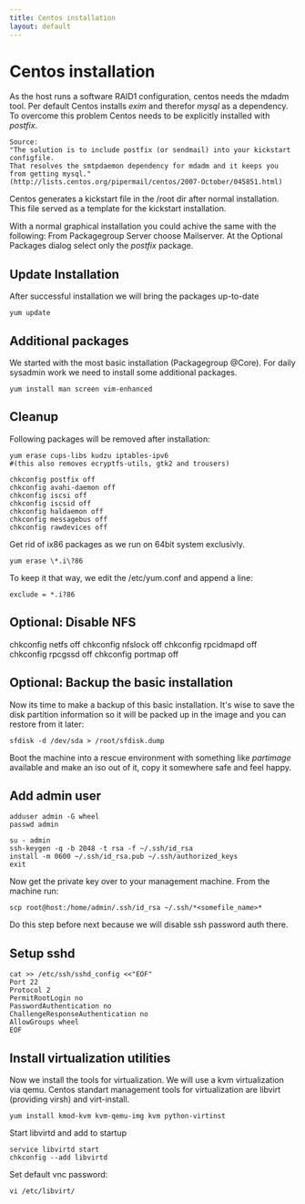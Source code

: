 ```yaml
---
title: Centos installation
layout: default
---
```


Centos installation
===================

As the host runs a software RAID1 configuration, centos needs the mdadm tool.
Per default Centos installs *exim* and therefor *mysql* as a dependency. To overcome this
problem Centos needs to be explicitly installed with *postfix*.

    Source:
    "The solution is to include postfix (or sendmail) into your kickstart configfile.
    That resolves the smtpdaemon dependency for mdadm and it keeps you from getting mysql."
    (http://lists.centos.org/pipermail/centos/2007-October/045851.html)

Centos generates a kickstart file in the /root dir after normal installation.
This file served as a template for the kickstart installation.

With a normal graphical installation you could achive the same with the following:
From Packagegroup Server choose Mailserver. At the Optional Packages dialog select
only the *postfix* package.


Update Installation
-------------------

After successful installation we will bring the packages up-to-date

    yum update


Additional packages
-------------------

We started with the most basic installation (Packagegroup @Core). For daily sysadmin
work we need to install some additional packages.

    yum install man screen vim-enhanced


Cleanup
-------

Following packages will be removed after installation:

    yum erase cups-libs kudzu iptables-ipv6
    #(this also removes ecryptfs-utils, gtk2 and trousers)

    chkconfig postfix off
    chkconfig avahi-daemon off
    chkconfig iscsi off
    chkconfig iscsid off
    chkconfig haldaemon off
    chkconfig messagebus off
    chkconfig rawdevices off


Get rid of ix86 packages as we run on 64bit system exclusivly.

    yum erase \*.i\?86

To keep it that way, we edit the /etc/yum.conf and append a line:

    exclude = *.i?86


Optional: Disable NFS
---------------------

chkconfig netfs off
    chkconfig nfslock off
    chkconfig rpcidmapd off
    chkconfig rpcgssd off
    chkconfig portmap off




Optional: Backup the basic installation
-----------------------------------------

Now its time to make a backup of this basic installation. It's wise to save the
disk partition information so it will be packed up in the image and you can
restore from it later:

    sfdisk -d /dev/sda > /root/sfdisk.dump


Boot the machine into a rescue environment with something like *partimage*
available and make an iso out of it, copy it somewhere safe and feel happy.

Add admin user
----------------------------

    adduser admin -G wheel
    passwd admin

    su - admin
    ssh-keygen -q -b 2048 -t rsa -f ~/.ssh/id_rsa
    install -m 0600 ~/.ssh/id_rsa.pub ~/.ssh/authorized_keys
    exit

Now get the private key over to your management machine. From the machine run:

    scp root@host:/home/admin/.ssh/id_rsa ~/.ssh/*<somefile_name>*

Do this step before next because we will disable ssh password auth there.

Setup sshd
----------

    cat >> /etc/ssh/sshd_config <<"EOF"
    Port 22
    Protocol 2
    PermitRootLogin no
    PasswordAuthentication no
    ChallengeResponseAuthentication no
    AllowGroups wheel
    EOF



Install virtualization utilities
--------------------------------

Now we install the tools for virtualization. We will use a kvm virtualization via
qemu. Centos standart management tools for virtualization are libvirt (providing
virsh) and virt-install.

    yum install kmod-kvm kvm-qemu-img kvm python-virtinst


Start libvirtd and add to startup

    service libvirtd start
    chkconfig --add libvirtd

Set default vnc password:

    vi /etc/libvirt/